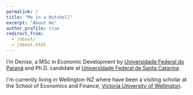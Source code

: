 ```yaml
---
permalink: /
title: "Me in a Nutshell"
excerpt: "About me"
author_profile: true
redirect_from: 
  - /about/
  - /about.html
---
```

I’m Denise, a MSc in Economic Development by [Universidade Federal do Paraná](http://www.prppg.ufpr.br/site/ppgde/) and Ph.D. candidate at [Universidade Federal de Santa Catarina](http://ppgeco.ufsc.br). 

I'm currently living in Wellington-NZ where have been a visiting scholar at the School of Economics and Finance, [Victoria University of Wellington](https://www.victoria.ac.nz/sef/study/postgraduate/phd).
